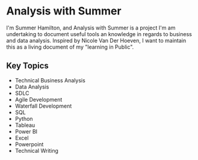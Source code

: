 # Analysis with Summer
I'm Summer Hamilton, and Analysis with Summer is a project I'm am undertaking to document useful tools an knowledge in regards to business and data analysis. Inspired by Nicole Van Der Hoeven, I want to maintain this as a living document of my "learning in Public".

## Key Topics
- Technical Business Analysis
- Data Analysis
- SDLC
- Agile Development
- Waterfall Development
- SQL
- Python
- Tableau
- Power BI
- Excel
- Powerpoint
- Technical Writing